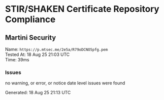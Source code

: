 # STIR/SHAKEN Certificate Repository Compliance

## Martini Security

Name: `https://p.mtsec.me/2e5a/R79oDCNO5pfg.pem`\
Tested At: 18 Aug 25 21:03 UTC\
Time: 39ms

### Issues

no warning, or error, or notice date level issues were found

Generated: 18 Aug 25 21:13 UTC